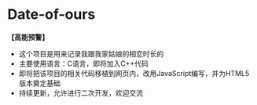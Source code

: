# Date-of-ours

**【高能预警】**

+ 这个项目是用来记录我跟我家姑娘的相恋时长的
+ 主要使用语言：C语言，即将加入C++代码
+ 即将把该项目的相关代码移植到网页内，改用JavaScript编写，并为HTML5版本奠定基础
+ 持续更新，允许进行二次开发，欢迎交流
